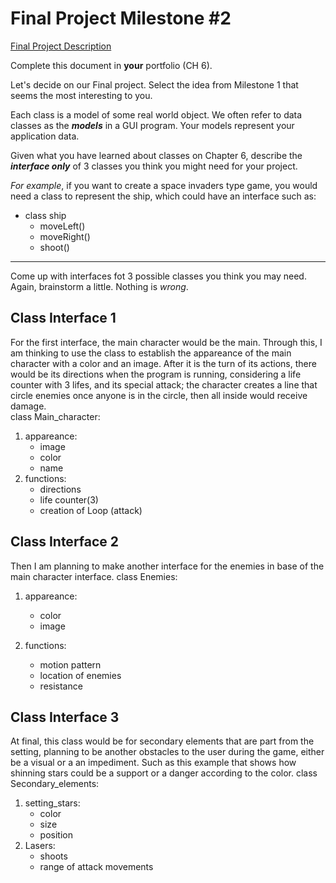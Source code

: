 # Final Project Milestone #2

[Final Project Description](https://docs.google.com/document/d/1j3zgypVjPjzXl4pL1_Wpjvp3GLCW9zcFydkwUjNfNUA/edit?usp=sharing)

Complete this document in **your** portfolio (CH 6). 

Let's decide on our Final project. Select the idea from Milestone 1 that seems the most interesting to you.

Each class is a model of some real world object. We often refer to data classes as the ***models*** in a GUI program. Your models represent your application data.

Given what you have learned about classes on Chapter 6, describe the ***interface only*** of 3 classes you think you might need for your project.

*For example*, if you want to create a space invaders type game, you would need a class to represent the ship, which could have an interface such as: 

* class ship
    * moveLeft()
    * moveRight()
    * shoot()

***

Come up with interfaces fot 3 possible classes you think you may need. Again, brainstorm a little. Nothing is *wrong*.

## Class Interface 1

For the first interface, the main character would be the main. Through this, I am thinking to use the class to establish the appareance of the main character with a color and an image. After it is the turn of its actions, there would be its directions when the program is running, considering a life counter with 3 lifes, and its special attack; the character creates a line that circle enemies once anyone is in the circle, then all inside would receive damage.  
class Main_character:
 1) appareance:
    * image      
    * color
    * name
 2) functions:
    * directions
    * life counter(3)
    * creation of Loop (attack)

## Class Interface 2

Then I am planning to make another interface for the enemies in base of the main character interface. 
class Enemies:
1) appareance:
   * color
   * image

2) functions:
   * motion pattern
   * location of enemies
   * resistance 


## Class Interface 3

At final, this class would be for secondary elements that are part from the setting, planning to be another obstacles to the user during the game, either be a visual or a an impediment. Such as this example that shows how shinning stars could be a support or a danger according to the color.
class Secondary_elements:
1) setting_stars:
   * color
   * size
   * position
2) Lasers:
   * shoots
   * range of attack movements
   


